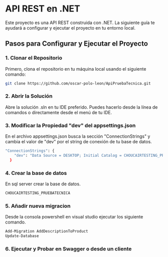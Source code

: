 # API REST en .NET

Este proyecto es una API REST construida con .NET. La siguiente guía te ayudará a configurar y ejecutar el proyecto en tu entorno local.

## Pasos para Configurar y Ejecutar el Proyecto

### 1. Clonar el Repositorio

Primero, clona el repositorio en tu máquina local usando el siguiente comando:

```bash
git clone https://github.com/oscar-polo-leon/ApiPruebaTecnica.git
```
### 2. Abrir la Solución

Abre la solución .sln en tu IDE preferido. Puedes hacerlo desde la línea de comandos o directamente desde el menú de tu IDE.

### 3. Modificar la Propiedad "dev" del appsettings.json
En el archivo appsettings.json busca la sección "ConnectionStrings" y cambia el valor de "dev" por el string de conexión de tu base de datos.
```bash
"ConnectionStrings": {
    "dev": "Data Source = DESKTOP; Initial Catalog = CHOUCAIRTESTING_PRUEBATECNICA; Trusted_Connection = True; MultipleActiveResultSets = true; TrustServerCertificate = true"
  }
```
### 4. Crear la base de datos 
En sql server crear la base de datos.
```bash
CHOUCAIRTESTING_PRUEBATECNICA
```
### 5. Añadir nueva migracion 
Desde la consola powershell en visual studio ejecutar los siguiente comando.
```bash
Add-Migration AddDescriptionToProduct
Update-Database
```
### 6. Ejecutar y Probar en Swagger o desde un cliente
